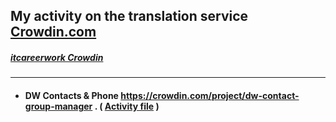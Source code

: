 ## My activity on the translation service [Crowdin.com](https://crowdin.com "crowdin.com")
##### [itcareerwork Crowdin](https://crowdin.com/profile/itcareerwork/activity "My profile")
***
* #### DW Contacts & Phone <https://crowdin.com/project/dw-contact-group-manager> . ( [Activity file](DWContactsPhone.md) )
